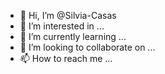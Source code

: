- 👋 Hi, I’m @Silvia-Casas
- 👀 I’m interested in ...
- 🌱 I’m currently learning ...
- 💞️ I’m looking to collaborate on ...
- 📫 How to reach me ...

<!---
Silvia-Casas/Silvia-Casas is a ✨ special ✨ repository because its `README.md` (this file) appears on your GitHub profile.
You can click the Preview link to take a look at your changes.
--->
